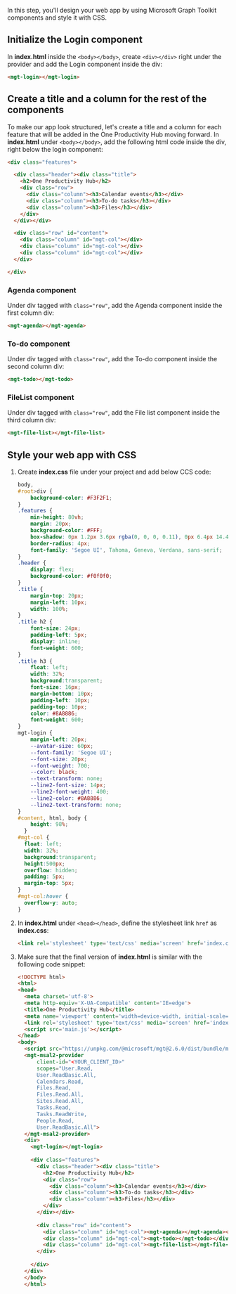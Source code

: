 In this step, you'll design your web app by using Microsoft Graph Toolkit components and style it with CSS.

## Initialize the Login component

In **index.html** inside the `<body></body>`, create `<div></div>` right under the provider and add the Login component inside the div:

  ```html
  <mgt-login></mgt-login>
   ```

## Create a title and a column for the rest of the components

To make our app look structured, let's create a title and a column for each feature that will be added in the One Productivity Hub moving forward. In **index.html** under `<body></body>`, add the following html code inside the div, right below the login component:

  ```HTML
  <div class="features">

    <div class="header"><div class="title">
      <h2>One Productivity Hub</h2>
      <div class="row">
        <div class="column"><h3>Calendar events</h3></div>
        <div class="column"><h3>To-do tasks</h3></div>
        <div class="column"><h3>Files</h3></div>
      </div>
    </div></div>

    <div class="row" id="content">
      <div class="column" id="mgt-col"></div>
      <div class="column" id="mgt-col"></div>
      <div class="column" id="mgt-col"></div>
    </div>

  </div>
  ```

### Agenda component

Under div tagged with `class="row"`, add the Agenda component inside the first column div:

  ```HTML
  <mgt-agenda></mgt-agenda>
  ```

### To-do component

Under div tagged with `class="row"`, add the To-do component inside the second column div:

  ```HTML
  <mgt-todo></mgt-todo>
  ```

### FileList component

Under div tagged with `class="row"`, add the File list component inside the third column div:

  ```HTML
  <mgt-file-list></mgt-file-list>
  ```

## Style your web app with CSS

1. Create **index.css** file under your project and add below CCS code:

    ```css
    body,
    #root>div {
        background-color: #F3F2F1;
    }
    .features {
        min-height: 80vh;
        margin: 20px;
        background-color: #FFF;
        box-shadow: 0px 1.2px 3.6px rgba(0, 0, 0, 0.11), 0px 6.4px 14.4px rgba(0, 0, 0, 0.13);
        border-radius: 4px;
        font-family: 'Segoe UI', Tahoma, Geneva, Verdana, sans-serif;
    }
    .header {
        display: flex;
        background-color: #f0f0f0;
    }
    .title {
        margin-top: 20px;
        margin-left: 10px;
        width: 100%;
    }
    .title h2 {
        font-size: 24px;
        padding-left: 5px;
        display: inline;
        font-weight: 600;    
    }
    .title h3 {
        float: left;
        width: 32%;
        background:transparent;
        font-size: 16px;
        margin-bottom: 10px;
        padding-left: 10px;
        padding-top: 10px;
        color: #8A8886;
        font-weight: 600;
    }
    mgt-login {   
        margin-left: 20px;
        --avatar-size: 60px;
        --font-family: 'Segoe UI';
        --font-size: 20px;
        --font-weight: 700;
        --color: black;
        --text-transform: none;
        --line2-font-size: 14px;
        --line2-font-weight: 400;
        --line2-color: #8A8886;
        --line2-text-transform: none;
    }
    #content, html, body {
        height: 98%; 
      }
    #mgt-col {
      float: left;
      width: 32%;
      background:transparent;
      height:500px;
      overflow: hidden;
      padding: 5px;
      margin-top: 5px;
    }
    #mgt-col:hover {
      overflow-y: auto;
    }
    ```

1. In **index.html** under `<head></head>`, define the stylesheet link `href` as **index.css**:

    ```html
    <link rel='stylesheet' type='text/css' media='screen' href='index.css'>
    ```

1. Make sure that the final version of **index.html** is similar with the following code snippet:

    ```html
    <!DOCTYPE html>
    <html>
    <head>
      <meta charset='utf-8'>
      <meta http-equiv='X-UA-Compatible' content='IE=edge'>
      <title>One Productivity Hub</title>
      <meta name='viewport' content='width=device-width, initial-scale=1'>
      <link rel='stylesheet' type='text/css' media='screen' href='index.css'>
      <script src='main.js'></script> 
    </head>
    <body>
      <script src="https://unpkg.com/@microsoft/mgt@2.6.0/dist/bundle/mgt-loader.js"></script>
      <mgt-msal2-provider 
          client-id="<YOUR_CLIENT_ID>"
          scopes="User.Read,
          User.ReadBasic.All,
          Calendars.Read,
          Files.Read,
          Files.Read.All,
          Sites.Read.All,
          Tasks.Read,
          Tasks.ReadWrite,
          People.Read,
          User.ReadBasic.All">    
      </mgt-msal2-provider>    
      <div>
        <mgt-login></mgt-login>
            
        <div class="features">
          <div class="header"><div class="title">
            <h2>One Productivity Hub</h2>
            <div class="row">
              <div class="column"><h3>Calendar events</h3></div>
              <div class="column"><h3>To-do tasks</h3></div>
              <div class="column"><h3>Files</h3></div>
            </div>
          </div></div>
      
          <div class="row" id="content">
            <div class="column" id="mgt-col"><mgt-agenda></mgt-agenda></div>
            <div class="column" id="mgt-col"><mgt-todo></mgt-todo></div>
            <div class="column" id="mgt-col"><mgt-file-list></mgt-file-list></div>
          </div>
            
        </div>
      </div>
      </body>
      </html>
    ```
